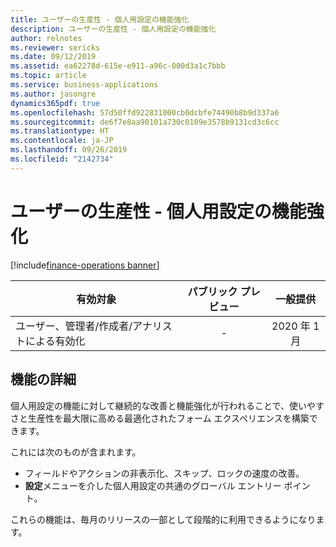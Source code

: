 ```yaml
---
title: ユーザーの生産性 - 個人用設定の機能強化
description: ユーザーの生産性 - 個人用設定の機能強化
author: relnotes
ms.reviewer: sericks
ms.date: 09/12/2019
ms.assetid: ea62278d-615e-e911-a96c-000d3a1c7bbb
ms.topic: article
ms.service: business-applications
ms.author: jasongre
dynamics365pdf: true
ms.openlocfilehash: 57d50ffd922831000cb0dcbfe74490b8b9d337a6
ms.sourcegitcommit: de6f7e8aa90101a730c0109e3578b9131cd3c6cc
ms.translationtype: HT
ms.contentlocale: ja-JP
ms.lasthandoff: 09/26/2019
ms.locfileid: "2142734"
---
```

# <a name="user-productivity--personalization-enhancements"></a>ユーザーの生産性 - 個人用設定の機能強化
[!include[finance-operations banner](../includes/finance-operations.md)]

| 有効対象    |  パブリック プレビュー | 一般提供 | 
| ---------- | :----------: |:----------: |
|ユーザー、管理者/作成者/アナリストによる有効化|-| 2020 年 1 月|






## <a name="feature-details"></a>機能の詳細
<!--feature detail start -->
個人用設定の機能に対して継続的な改善と機能強化が行われることで、使いやすさと生産性を最大限に高める最適化されたフォーム エクスペリエンスを構築できます。 

これには次のものが含まれます。 

-  フィールドやアクションの非表示化、スキップ、ロックの速度の改善。 
-  **設定**メニューを介した個人用設定の共通のグローバル エントリー ポイント。

これらの機能は、毎月のリリースの一部として段階的に利用できるようになります。
<!--feature detail end -->











